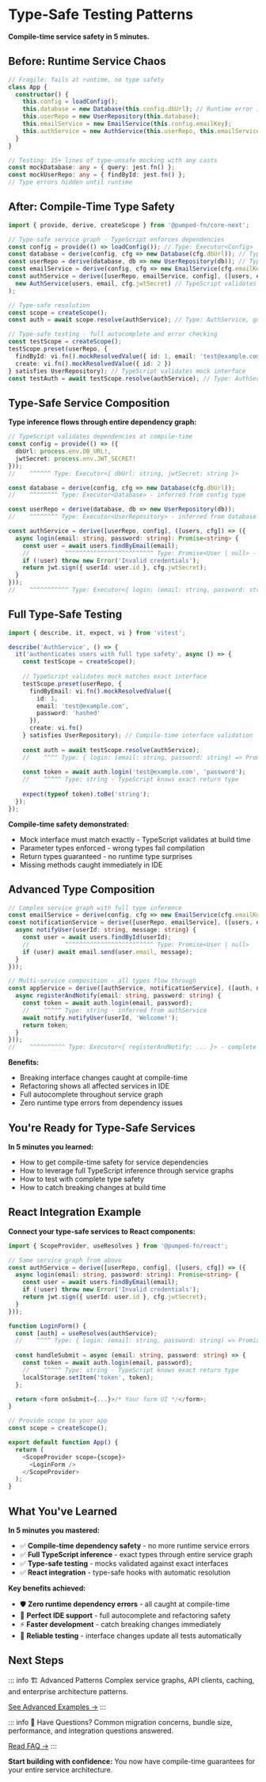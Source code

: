 # Type-Safe Testing Patterns

**Compile-time service safety in 5 minutes.**

## Before: Runtime Service Chaos

```typescript
// Fragile: fails at runtime, no type safety
class App {
  constructor() {
    this.config = loadConfig();
    this.database = new Database(this.config.dbUrl); // Runtime error if config undefined
    this.userRepo = new UserRepository(this.database);
    this.emailService = new EmailService(this.config.emailKey);
    this.authService = new AuthService(this.userRepo, this.emailService, this.config.jwtSecret);
  }
}

// Testing: 15+ lines of type-unsafe mocking with any casts
const mockDatabase: any = { query: jest.fn() };
const mockUserRepo: any = { findById: jest.fn() };
// Type errors hidden until runtime
```

## After: Compile-Time Type Safety

```typescript
import { provide, derive, createScope } from '@pumped-fn/core-next';

// Type-safe service graph - TypeScript enforces dependencies
const config = provide(() => loadConfig()); // Type: Executor<Config>
const database = derive(config, cfg => new Database(cfg.dbUrl)); // Type: Executor<Database>
const userRepo = derive(database, db => new UserRepository(db)); // Type: Executor<UserRepository>
const emailService = derive(config, cfg => new EmailService(cfg.emailKey)); // Type: Executor<EmailService>
const authService = derive([userRepo, emailService, config], ([users, email, cfg]) => 
  new AuthService(users, email, cfg.jwtSecret) // TypeScript validates all parameter types
);

// Type-safe resolution
const scope = createScope();
const auth = await scope.resolve(authService); // Type: AuthService, guaranteed valid

// Type-safe testing - full autocomplete and error checking
const testScope = createScope();
testScope.preset(userRepo, {
  findById: vi.fn().mockResolvedValue({ id: 1, email: 'test@example.com' }),
  create: vi.fn().mockResolvedValue({ id: 2 })
} satisfies UserRepository); // TypeScript validates mock interface
const testAuth = await testScope.resolve(authService); // Type: AuthService
```

## Type-Safe Service Composition

**Type inference flows through entire dependency graph:**

```typescript
// TypeScript validates dependencies at compile-time
const config = provide(() => ({ 
  dbUrl: process.env.DB_URL!, 
  jwtSecret: process.env.JWT_SECRET! 
}));
//    ^^^^^^ Type: Executor<{ dbUrl: string, jwtSecret: string }>

const database = derive(config, cfg => new Database(cfg.dbUrl));
//    ^^^^^^^^ Type: Executor<Database> - inferred from config type

const userRepo = derive(database, db => new UserRepository(db));
//    ^^^^^^^^ Type: Executor<UserRepository> - inferred from database type

const authService = derive([userRepo, config], ([users, cfg]) => ({
  async login(email: string, password: string): Promise<string> {
    const user = await users.findByEmail(email);
    //          ^^^^^^^^^^^^^^^^^^^^^^^^^ Type: Promise<User | null> - full inference
    if (!user) throw new Error('Invalid credentials');
    return jwt.sign({ userId: user.id }, cfg.jwtSecret);
  }
}));
//    ^^^^^^^^^^^ Type: Executor<{ login: (email: string, password: string) => Promise<string> }>
```

## Full Type-Safe Testing

```typescript
import { describe, it, expect, vi } from 'vitest';

describe('AuthService', () => {
  it('authenticates users with full type safety', async () => {
    const testScope = createScope();
    
    // TypeScript validates mock matches exact interface
    testScope.preset(userRepo, {
      findByEmail: vi.fn().mockResolvedValue({ 
        id: 1, 
        email: 'test@example.com',
        password: 'hashed'
      }),
      create: vi.fn()
    } satisfies UserRepository); // Compile-time interface validation
    
    const auth = await testScope.resolve(authService);
    //    ^^^^ Type: { login: (email: string, password: string) => Promise<string> }
    
    const token = await auth.login('test@example.com', 'password');
    //    ^^^^^ Type: string - TypeScript knows exact return type
    
    expect(typeof token).toBe('string');
  });
});
```

**Compile-time safety demonstrated:**
- Mock interface must match exactly - TypeScript validates at build time
- Parameter types enforced - wrong types fail compilation
- Return types guaranteed - no runtime type surprises
- Missing methods caught immediately in IDE

## Advanced Type Composition

```typescript
// Complex service graph with full type inference
const emailService = derive(config, cfg => new EmailService(cfg.emailKey));
const notificationService = derive([userRepo, emailService], ([users, email]) => ({
  async notifyUser(userId: string, message: string) {
    const user = await users.findById(userId);
    //          ^^^^^^^^^^^^^^^^^^^^^^^^^ Type: Promise<User | null>
    if (user) await email.send(user.email, message);
  }
}));

// Multi-service composition - all types flow through
const appService = derive([authService, notificationService], ([auth, notify]) => ({
  async registerAndNotify(email: string, password: string) {
    const token = await auth.login(email, password);
    //    ^^^^^ Type: string - inferred from authService
    await notify.notifyUser(userId, 'Welcome!');
    return token;
  }
}));
//    ^^^^^^^^^^ Type: Executor<{ registerAndNotify: ... }> - complete type inference
```

**Benefits:**
- Breaking interface changes caught at compile-time
- Refactoring shows all affected services in IDE
- Full autocomplete throughout service graph
- Zero runtime type errors from dependency issues

## You're Ready for Type-Safe Services

**In 5 minutes you learned:**
- How to get compile-time safety for service dependencies
- How to leverage full TypeScript inference through service graphs
- How to test with complete type safety
- How to catch breaking changes at build time

## React Integration Example

**Connect your type-safe services to React components:**

```typescript
import { ScopeProvider, useResolves } from '@pumped-fn/react';

// Same service graph from above
const authService = derive([userRepo, config], ([users, cfg]) => ({
  async login(email: string, password: string): Promise<string> {
    const user = await users.findByEmail(email);
    if (!user) throw new Error('Invalid credentials');
    return jwt.sign({ userId: user.id }, cfg.jwtSecret);
  }
}));

function LoginForm() {
  const [auth] = useResolves(authService);
  //    ^^^^ Type: { login: (email: string, password: string) => Promise<string> }
  
  const handleSubmit = async (email: string, password: string) => {
    const token = await auth.login(email, password);
    //    ^^^^^ Type: string - TypeScript knows exact return type
    localStorage.setItem('token', token);
  };

  return <form onSubmit={...}>/* Your form UI */</form>;
}

// Provide scope to your app
const scope = createScope();

export default function App() {
  return (
    <ScopeProvider scope={scope}>
      <LoginForm />
    </ScopeProvider>
  );
}
```

## What You've Learned

**In 5 minutes you mastered:**
- ✅ **Compile-time dependency safety** - no more runtime service errors
- ✅ **Full TypeScript inference** - exact types through entire service graph  
- ✅ **Type-safe testing** - mocks validated against exact interfaces
- ✅ **React integration** - type-safe hooks with automatic resolution

**Key benefits achieved:**
- 🛡️ **Zero runtime dependency errors** - all caught at compile-time
- 🔮 **Perfect IDE support** - full autocomplete and refactoring safety
- ⚡ **Faster development** - catch breaking changes immediately
- 🧪 **Reliable testing** - interface changes update all tests automatically

## Next Steps

::: info 🏗️ Advanced Patterns
Complex service graphs, API clients, caching, and enterprise architecture patterns.

[See Advanced Examples →](../show-me-code)
:::

::: info 🤔 Have Questions?
Common migration concerns, bundle size, performance, and integration questions answered.

[Read FAQ →](../faq)
:::

**Start building with confidence:** You now have compile-time guarantees for your entire service architecture.